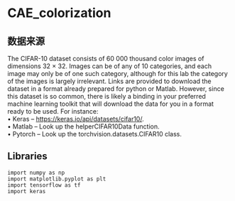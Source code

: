 # CAE_colorization

## 数据来源
  The CIFAR-10 dataset consists of 60 000 thousand color images of dimensions 32 × 32. Images can be of any of 10 categories, and each image may only be of one such category, although for this lab the category of the images is largely irrelevant. 
  Links are provided to download the dataset in a format already prepared for python or Matlab. However, since this dataset is so common, there is likely a binding in your preferred machine learning toolkit that will download the data for you in a format ready to be used. For instance:  
• Keras – https://keras.io/api/datasets/cifar10/.  
• Matlab – Look up the helperCIFAR10Data function.  
• Pytorch – Look up the torchvision.datasets.CIFAR10 class.

## Libraries
```
import numpy as np
import matplotlib.pyplot as plt
import tensorflow as tf
import keras
```

